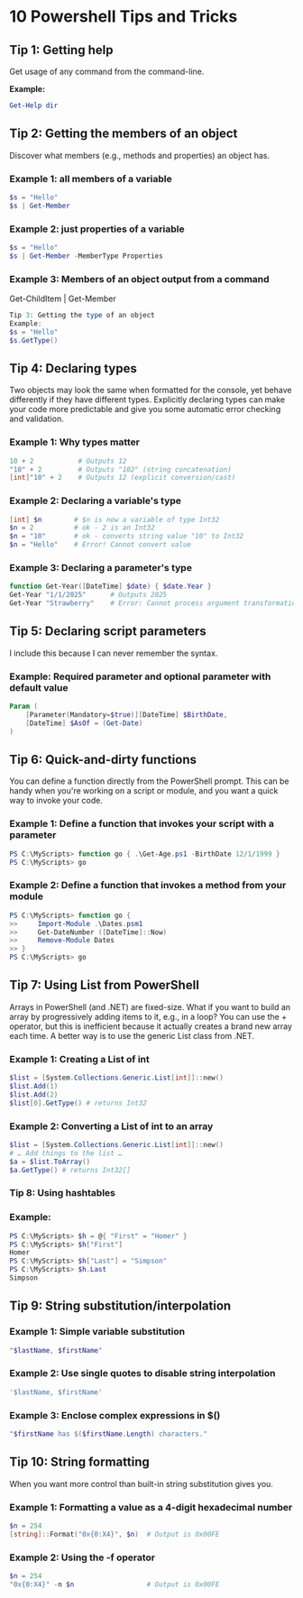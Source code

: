 # 10 Powershell Tips and Tricks

## Tip 1: Getting help

Get usage of any command from the command-line.

**Example:**

```Powershell
Get-Help dir
```

## Tip 2: Getting the members of an object

Discover what members (e.g., methods and properties) an object has.

### Example 1: all members of a variable

```Powershell
$s = "Hello"
$s | Get-Member
```

### Example 2: just properties of a variable

```Powershell
$s = "Hello"
$s | Get-Member -MemberType Properties
```

### Example 3: Members of an object output from a command

Get-ChildItem | Get-Member

```Powershell
Tip 3: Getting the type of an object
Example:
$s = "Hello"
$s.GetType()
```

## Tip 4: Declaring types

Two objects may look the same when formatted for the console, yet behave differently if they have different types. Explicitly declaring types can make your code more predictable and give you some automatic error checking and validation.

### Example 1: Why types matter

```Powershell
10 + 2           # Outputs 12
"10" + 2         # Outputs "102" (string concatenation)
[int]"10" + 2    # Outputs 12 (explicit conversion/cast)
```

### Example 2: Declaring a variable's type

```Powershell
[int] $n        # $n is now a variable of type Int32
$n = 2          # ok - 2 is an Int32
$n = "10"       # ok - converts string value "10" to Int32
$n = "Hello"    # Error! Cannot convert value
```

### Example 3: Declaring a parameter's type

```Powershell
function Get-Year([DateTime] $date) { $date.Year }
Get-Year "1/1/2025"      # Outputs 2025
Get-Year "Strawberry"    # Error: Cannot process argument transformation
```

## Tip 5: Declaring script parameters

I include this because I can never remember the syntax.

### Example: Required parameter and optional parameter with default value

```Powershell
Param (
    [Parameter(Mandatory=$true)][DateTime] $BirthDate,
    [DateTime] $AsOf = (Get-Date)
)
```

## Tip 6: Quick-and-dirty functions

You can define a function directly from the PowerShell prompt. This can be handy when you're working on a script or module, and you want a quick way to invoke your code.

### Example 1: Define a function that invokes your script with a parameter

```Powershell
PS C:\MyScripts> function go { .\Get-Age.ps1 -BirthDate 12/1/1999 }
PS C:\MyScripts> go
```

### Example 2: Define a function that invokes a method from your module

```Powershell
PS C:\MyScripts> function go {
>>     Import-Module .\Dates.psm1
>>     Get-DateNumber ([DateTime]::Now)
>>     Remove-Module Dates
>> }
PS C:\MyScripts> go
```

## Tip 7: Using List<T> from PowerShell

Arrays in PowerShell (and .NET) are fixed-size. What if you want to build an array by progressively adding items to it, e.g., in a loop? You can use the + operator, but this is inefficient because it actually creates a brand new array each time. A better way is to use the generic List class from .NET.

### Example 1: Creating a List of int

```Powershell
$list = [System.Collections.Generic.List[int]]::new()
$list.Add(1)
$list.Add(2)
$list[0].GetType() # returns Int32
```

### Example 2: Converting a List of int to an array

```Powershell
$list = [System.Collections.Generic.List[int]]::new()
# … Add things to the list …
$a = $list.ToArray()
$a.GetType() # returns Int32[]
```

### Tip 8: Using hashtables

### Example:

```Powershell
PS C:\MyScripts> $h = @{ "First" = "Homer" }
PS C:\MyScripts> $h["First"]
Homer
PS C:\MyScripts> $h["Last"] = "Simpson"
PS C:\MyScripts> $h.Last
Simpson
```

## Tip 9: String substitution/interpolation

### Example 1: Simple variable substitution

```Powershell
"$lastName, $firstName"
```

### Example 2: Use single quotes to disable string interpolation

```Powershell
'$lastName, $firstName'
```

### Example 3: Enclose complex expressions in $()

```Powershell
"$firstName has $($firstName.Length) characters."
```

## Tip 10: String formatting

When you want more control than built-in string substitution gives you.

### Example 1: Formatting a value as a 4-digit hexadecimal number

```Powershell
$n = 254
[string]::Format("0x{0:X4}", $n)  # Output is 0x00FE
```

### Example 2: Using the -f operator

```Powershell
$n = 254
"0x{0:X4}" -n $n                  # Output is 0x00FE
```
